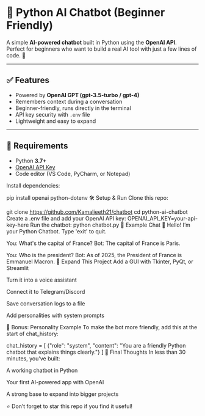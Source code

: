 
# 🤖 Python AI Chatbot (Beginner Friendly)

A simple **AI-powered chatbot** built in Python using the **OpenAI API**.  
Perfect for beginners who want to build a real AI tool with just a few lines of code. 🚀  

---

## ✅ Features
- Powered by **OpenAI GPT (gpt-3.5-turbo / gpt-4)**
- Remembers context during a conversation
- Beginner-friendly, runs directly in the terminal
- API key security with `.env` file
- Lightweight and easy to expand

---

## 🧰 Requirements
- Python **3.7+**
- [OpenAI API Key](https://platform.openai.com/account/api-keys)
- Code editor (VS Code, PyCharm, or Notepad)

Install dependencies:

pip install openai python-dotenv
🛠️ Setup & Run
Clone this repo:

git clone https://github.com/Kamaljeeth21/chatbot
cd python-ai-chatbot
Create a .env file and add your OpenAI API key:
OPENAI_API_KEY=your-api-key-here
Run the chatbot:
python chatbot.py
💬 Example Chat
🤖 Hello! I’m your Python Chatbot. Type 'exit' to quit.

You: What's the capital of France?
Bot: The capital of France is Paris.

You: Who is the president?
Bot: As of 2025, the President of France is Emmanuel Macron.
🔁 Expand This Project
Add a GUI with Tkinter, PyQt, or Streamlit

Turn it into a voice assistant

Connect it to Telegram/Discord

Save conversation logs to a file

Add personalities with system prompts

🎁 Bonus: Personality Example
To make the bot more friendly, add this at the start of chat_history:

chat_history = [
    {"role": "system", "content": "You are a friendly Python chatbot that explains things clearly."}
]
📌 Final Thoughts
In less than 30 minutes, you’ve built:

A working chatbot in Python

Your first AI-powered app with OpenAI

A strong base to expand into bigger projects

⭐ Don’t forget to star this repo if you find it useful!
